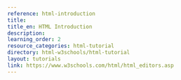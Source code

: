 ```yaml
---
reference: html-introduction
title:
title_en: HTML Introduction
description:
learning_order: 2
resource_categories: html-tutorial
directory: html-w3schools/html-tutorial
layout: tutorials
link: https://www.w3schools.com/html/html_editors.asp
---
```

